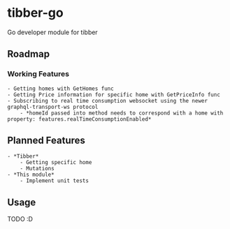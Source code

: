 # tibber-go
Go developer module for tibber

## Roadmap 

### Working Features
    - Getting homes with GetHomes func
    - Getting Price information for specific home with GetPriceInfo func
    - Subscribing to real time consumption websocket using the newer graphql-transport-ws protocol
        - *homeId passed into method needs to correspond with a home with property: features.realTimeConsumptionEnabled*

## Planned Features
    - *Tibber*
        - Getting specific home
        - Mutations
    - *This module*
        - Implement unit tests

## Usage
TODO :D
